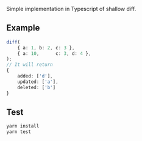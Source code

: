 Simple implementation in Typescript of shallow diff. 

Example
-------

```typescript
diff(
    { a: 1, b: 2, c: 3 },
    { a: 10,      c: 3, d: 4 },
);
// It will return
{
    added: ['d'], 
    updated: ['a'], 
    deleted: ['b']
}
```

Test
----
```bash
yarn install
yarn test
```
